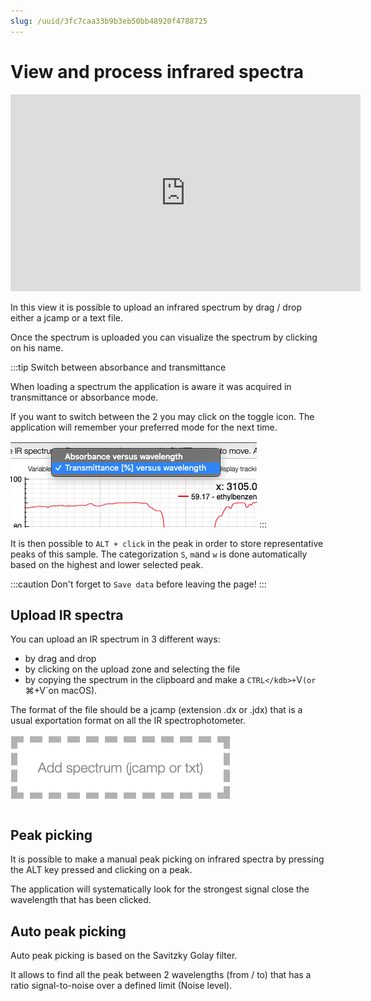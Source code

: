 ```yaml
---
slug: /uuid/3fc7caa33b9b3eb50bb48920f4788725
---
```


# View and process infrared spectra

<iframe width="560" height="315" src="https://www.youtube.com/embed/7iLuVpt5IXc" title="YouTube video player" frameborder="0" allow="accelerometer; autoplay; clipboard-write; encrypted-media; gyroscope; picture-in-picture" allowfullscreen></iframe>

In this view it is possible to upload an infrared spectrum by drag / drop either a jcamp or a text file.

Once the spectrum is uploaded you can visualize the spectrum by clicking on his name.

:::tip Switch between absorbance and transmittance

When loading a spectrum the application is aware it was acquired in
transmittance or absorbance mode.

If you want to switch between the 2 you may click on the toggle icon. The application
will remember your preferred mode for the next time.

![Switch](switch.png)
:::

It is then possible to `ALT + click` in the peak in order to store representative peaks of this sample. The categorization `S`, `m`and `w` is done automatically based on the highest and lower selected peak.

:::caution
Don't forget to `Save data` before leaving the page!
:::

## Upload IR spectra

You can upload an IR spectrum in 3 different ways:

- by drag and drop
- by clicking on the upload zone and selecting the file
- by copying the spectrum in the clipboard and make a `CTRL</kdb>+`V`(or `⌘+V`on macOS).

The format of the file should be a jcamp (extension .dx or .jdx) that is a usual
exportation format on all the IR spectrophotometer.

![Upload](upload.png)

## Peak picking

It is possible to make a manual peak picking on infrared spectra by pressing
the ALT key pressed and clicking on a peak.

The application will systematically look for the strongest signal close the wavelength that has been clicked.

## Auto peak picking

Auto peak picking is based on the Savitzky Golay filter.

It allows to find all the peak between 2 wavelengths (from / to) that has a ratio
signal-to-noise over a defined limit (Noise level).
